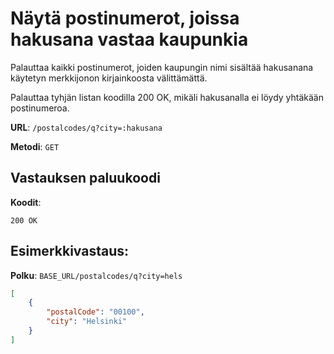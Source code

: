 # Näytä postinumerot, joissa hakusana vastaa kaupunkia

Palauttaa kaikki postinumerot, joiden kaupungin nimi sisältää hakusanana käytetyn merkkijonon kirjainkoosta välittämättä.

Palauttaa tyhjän listan koodilla 200 OK, mikäli hakusanalla ei löydy yhtäkään postinumeroa.

**URL**: `/postalcodes/q?city=:hakusana`

**Metodi**: `GET`

## Vastauksen paluukoodi

**Koodit**: 

`200 OK`

## Esimerkkivastaus:

**Polku**: `BASE_URL/postalcodes/q?city=hels`

```json
[
    {
        "postalCode": "00100",
        "city": "Helsinki"
    }
]
```
